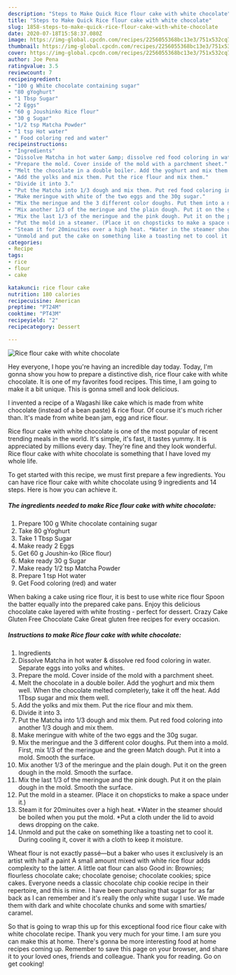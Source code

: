 ```yaml
---
description: "Steps to Make Quick Rice flour cake with white chocolate"
title: "Steps to Make Quick Rice flour cake with white chocolate"
slug: 1858-steps-to-make-quick-rice-flour-cake-with-white-chocolate
date: 2020-07-18T15:58:37.080Z
image: https://img-global.cpcdn.com/recipes/2256055368bc13e3/751x532cq70/rice-flour-cake-with-white-chocolate-recipe-main-photo.jpg
thumbnail: https://img-global.cpcdn.com/recipes/2256055368bc13e3/751x532cq70/rice-flour-cake-with-white-chocolate-recipe-main-photo.jpg
cover: https://img-global.cpcdn.com/recipes/2256055368bc13e3/751x532cq70/rice-flour-cake-with-white-chocolate-recipe-main-photo.jpg
author: Joe Pena
ratingvalue: 3.5
reviewcount: 7
recipeingredient:
- "100 g White chocolate containing sugar"
- "80 gYoghurt"
- "1 Tbsp Sugar"
- "2 Eggs"
- "60 g Joushinko Rice flour"
- "30 g Sugar"
- "1/2 tsp Matcha Powder"
- "1 tsp Hot water"
- " Food coloring red and water"
recipeinstructions:
- "Ingredients"
- "Dissolve Matcha in hot water &amp; dissolve red food coloring in water. Separate eggs into yolks and whites."
- "Prepare the mold. Cover inside of the mold with a parchment sheet."
- "Melt the chocolate in a double boiler. Add the yoghurt and mix them well. When the chocolate melted completerly, take it off the heat. Add 1Tbsp sugar and mix them well."
- "Add the yolks and mix them. Put the rice flour and mix them."
- "Divide it into 3."
- "Put the Matcha into 1/3 dough and mix them. Put red food coloring into another 1/3 dough and mix them."
- "Make meringue with white of the two eggs and the 30g sugar."
- "Mix the meringue and the 3 different color doughs. Put them into a mold. First, mix 1/3 of the meringue and the green Match dough. Put it into a mold. Smooth the surface."
- "Mix another 1/3 of the meringue and the plain dough. Put it on the green dough in the mold. Smooth the surface."
- "Mix the last 1/3 of the meringue and the pink dough. Put it on the plain dough in the mold. Smooth the surface."
- "Put the mold in a steamer. (Place it on chopsticks to make a space under it.)"
- "Steam it for 20minuites over a high heat. *Water in the steamer should be boiled when you put the mold. *Put a cloth under the lid to avoid dews dropping on the cake."
- "Unmold and put the cake on something like a toasting net to cool it. During cooling it, cover it with a cloth to keep it moisture."
categories:
- Recipe
tags:
- rice
- flour
- cake

katakunci: rice flour cake 
nutrition: 180 calories
recipecuisine: American
preptime: "PT24M"
cooktime: "PT43M"
recipeyield: "2"
recipecategory: Dessert

---
```



![Rice flour cake with white chocolate](https://img-global.cpcdn.com/recipes/2256055368bc13e3/751x532cq70/rice-flour-cake-with-white-chocolate-recipe-main-photo.jpg)

Hey everyone, I hope you're having an incredible day today. Today, I'm gonna show you how to prepare a distinctive dish, rice flour cake with white chocolate. It is one of my favorites food recipes. This time, I am going to make it a bit unique. This is gonna smell and look delicious.

I invented a recipe of a Wagashi like cake which is made from white chocolate (instead of a bean paste) &amp; rice flour. Of course it&#39;s much richer than. It&#39;s made from white bean jam, egg and rice flour.

Rice flour cake with white chocolate is one of the most popular of recent trending meals in the world. It's simple, it's fast, it tastes yummy. It is appreciated by millions every day. They're fine and they look wonderful. Rice flour cake with white chocolate is something that I have loved my whole life.


To get started with this recipe, we must first prepare a few ingredients. You can have rice flour cake with white chocolate using 9 ingredients and 14 steps. Here is how you can achieve it.

<!--inarticleads1-->

##### The ingredients needed to make Rice flour cake with white chocolate:

1. Prepare 100 g White chocolate containing sugar
1. Take 80 gYoghurt
1. Take 1 Tbsp Sugar
1. Make ready 2 Eggs
1. Get 60 g Joushin-ko (Rice flour)
1. Make ready 30 g Sugar
1. Make ready 1/2 tsp Matcha Powder
1. Prepare 1 tsp Hot water
1. Get  Food coloring (red) and water


When baking a cake using rice flour, it is best to use white rice flour Spoon the batter equally into the prepared cake pans. Enjoy this delicious chocolate cake layered with white frosting - perfect for dessert. Crazy Cake Gluten Free Chocolate Cake Great gluten free recipes for every occasion. 

<!--inarticleads2-->

##### Instructions to make Rice flour cake with white chocolate:

1. Ingredients
1. Dissolve Matcha in hot water &amp; dissolve red food coloring in water. Separate eggs into yolks and whites.
1. Prepare the mold. Cover inside of the mold with a parchment sheet.
1. Melt the chocolate in a double boiler. Add the yoghurt and mix them well. When the chocolate melted completerly, take it off the heat. Add 1Tbsp sugar and mix them well.
1. Add the yolks and mix them. Put the rice flour and mix them.
1. Divide it into 3.
1. Put the Matcha into 1/3 dough and mix them. Put red food coloring into another 1/3 dough and mix them.
1. Make meringue with white of the two eggs and the 30g sugar.
1. Mix the meringue and the 3 different color doughs. Put them into a mold. First, mix 1/3 of the meringue and the green Match dough. Put it into a mold. Smooth the surface.
1. Mix another 1/3 of the meringue and the plain dough. Put it on the green dough in the mold. Smooth the surface.
1. Mix the last 1/3 of the meringue and the pink dough. Put it on the plain dough in the mold. Smooth the surface.
1. Put the mold in a steamer. (Place it on chopsticks to make a space under it.)
1. Steam it for 20minuites over a high heat. *Water in the steamer should be boiled when you put the mold. *Put a cloth under the lid to avoid dews dropping on the cake.
1. Unmold and put the cake on something like a toasting net to cool it. During cooling it, cover it with a cloth to keep it moisture.


Wheat flour is not exactly passé—but a baker who uses it exclusively is an artist with half a paint A small amount mixed with white rice flour adds complexity to the latter. A little oat flour can also Good in: Brownies; flourless chocolate cake; chocolate genoise; chocolate cookies; spice cakes. Everyone needs a classic chocolate chip cookie recipe in their repertoire, and this is mine. I have been purchasing that sugar for as far back as I can remember and it&#39;s really the only white sugar I use. We made them with dark and white chocolate chunks and some with smarties/ caramel. 

So that is going to wrap this up for this exceptional food rice flour cake with white chocolate recipe. Thank you very much for your time. I am sure you can make this at home. There's gonna be more interesting food at home recipes coming up. Remember to save this page on your browser, and share it to your loved ones, friends and colleague. Thank you for reading. Go on get cooking!
